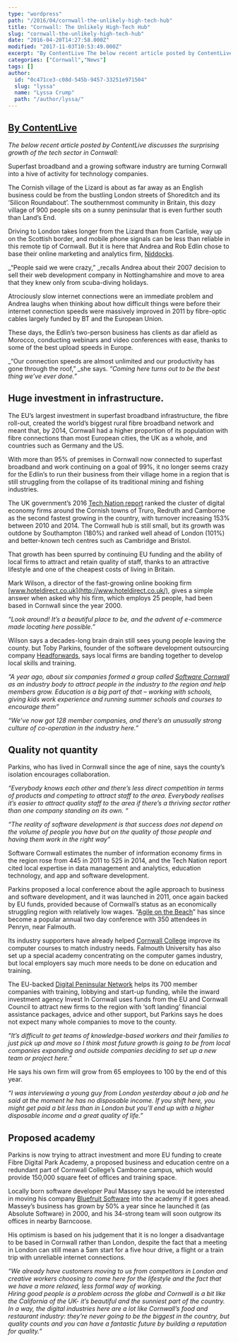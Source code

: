 ```yaml
---
type: "wordpress"
path: "/2016/04/cornwall-the-unlikely-high-tech-hub"
title: "Cornwall: The Unlikely High-Tech Hub"
slug: "cornwall-the-unlikely-high-tech-hub"
date: "2016-04-20T14:27:58.000Z"
modified: "2017-11-03T10:53:49.000Z"
excerpt: "By ContentLive The below recent article posted by ContentLive discusses the surprising growth of the tech sector in Cornwall: Superfast broadband and a growing software industry are turning Cornwall into a hive of activity for technology companies. The Cornish village of the Lizard is about as far away as an English business could be from the …"
categories: ["Cornwall","News"]
tags: []
author:
  id: "0c471ce3-c08d-545b-9457-33251e971504"
  slug: "lyssa"
  name: "Lyssa Crump"
  path: "/author/lyssa/"
---
```

[By ContentLive](http://rbs.contentlive.co.uk/content/2bfd7edd-2486-b7e9-8bc5-681d11c088c9)
-------------------------------------------------------------------------------------------

_The below recent article posted by ContentLive discusses the surprising growth of the tech sector in Cornwall:_

Superfast broadband and a growing software industry are turning Cornwall into a hive of activity for technology companies.

The Cornish village of the Lizard is about as far away as an English business could be from the bustling London streets of Shoreditch and its ‘Silicon Roundabout’. The southernmost community in Britain, this dozy village of 900 people sits on a sunny peninsular that is even further south than Land’s End.

Driving to London takes longer from the Lizard than from Carlisle, way up on the Scottish border, and mobile phone signals can be less than reliable in this remote tip of Cornwall. But it is here that Andrea and Rob Edlin chose to base their online marketing and analytics firm, [Niddocks](https://niddocks.com/).

_“People said we were crazy,” _recalls Andrea about their 2007 decision to sell their web development company in Nottinghamshire and move to area that they knew only from scuba-diving holidays.

Atrociously slow internet connections were an immediate problem and Andrea laughs when thinking about how difficult things were before their internet connection speeds were massively improved in 2011 by fibre-optic cables largely funded by BT and the European Union.

These days, the Edlin’s two-person business has clients as dar afield as Morocco, conducting webinars and video conferences with ease, thanks to some of the best upload speeds in Europe.

_“Our connection speeds are almost unlimited and our productivity has gone through the roof,” _she says. _“Coming here turns out to be the best thing we’ve ever done.”_

Huge investment in infrastructure.
----------------------------------

The EU’s largest investment in superfast broadband infrastructure, the fibre roll-out, created the world’s biggest rural fibre broadband network and meant that, by 2014, Cornwall had a higher proportion of its population with fibre connections than most European cities, the UK as a whole, and countries such as Germany and the US.

With more than 95% of premises in Cornwall now connected to superfast broadband and work continuing on a goal of 99%, it no longer seems crazy for the Edlin’s to run their business from their village home in a region that is still struggling from the collapse of its traditional mining and fishing industries.

The UK government’s 2016 [Tech Nation report](http://www.techcityuk.com/wp-content/uploads/2016/02/Tech-Nation-2016_FINAL-ONLINE-1.pdf?utm_content=buffer2e58f&utm_medium=social&utm_source=twitter.com&utm_campaign=buffer) ranked the cluster of digital economy firms around the Cornish towns of Truro, Redruth and Camborne as the second fastest growing in the country, with turnover increasing 153% between 2010 and 2014. The Cornwall hub is still small, but its growth was outdone by Southampton (180%) and ranked well ahead of London (101%) and better-known tech centres such as Cambridge and Bristol.

That growth has been spurred by continuing EU funding and the ability of local firms to attract and retain quality of staff, thanks to an attractive lifestyle and one of the cheapest costs of living in Britain.

Mark Wilson, a director of the fast-growing online booking firm [www.hoteldirect.co.uk](http://www.hoteldirect.co.uk/), gives a simple answer when asked why his firm, which employs 25 people, had been based in Cornwall since the year 2000.

_“Look around! It’s a beautiful place to be, and the advent of e-commerce made locating here possible.”_

Wilson says a decades-long brain drain still sees young people leaving the county. but Toby Parkins, founder of the software development outsourcing company [Headforwards](http://www.headforwards.com), says local firms are banding together to develop local skills and training.

_“A year ago, about six companies formed a group called [Software Cornwall](http://www.softwarecornwall.org) as an industry body to attract people in the industry to the region and help members grow. Education is a big part of that – working with schools, giving kids work experience and running summer schools and courses to encourage them”_

_“We’ve now got 128 member companies, and there’s an unusually strong culture of co-operation in the industry here.”_

Quality not quantity
--------------------

Parkins, who has lived in Cornwall since the age of nine, says the county’s isolation encourages collaboration.

_“Everybody knows each other and there’s less direct competition in terms of products and competing to attract staff to the area. Everybody realises it’s easier to attract quality staff to the area if there’s a thriving sector rather than one company standing on its own. “_

_“The reality of software development is that success does not depend on the volume of people you have but on the quality of those people and having them work in the right way”_

Software Cornwall estimates the number of information economy firms in the region rose from 445 in 2011 to 525 in 2014, and the Tech Nation report cited local expertise in data management and analytics, education technology, and app and software development.

Parkins proposed a local conference about the agile approach to business and software development, and it was launched in 2011, once again backed by EU funds, provided because of Cornwall’s status as an economically struggling region with relatively low wages. “[Agile on the Beach](http://agileonthebeach.com/)” has since become a popular annual two day conference with 350 attendees in Penryn, near Falmouth.

Its industry supporters have already helped [Cornwall College](https://www.cornwall.ac.uk/) improve its computer courses to match industry needs. Falmouth University has also set up a special academy concentrating on the computer games industry, but local employers say much more needs to be done on education and training.

The EU-backed [Digital Peninsular Network](http://www.digitalpeninsula.org/) helps its 700 member companies with training, lobbying and start-up funding, while the inward investment agency Invest In Cornwall uses funds from the EU and Cornwall Council to attract new firms to the region with ‘soft landing’ financial assistance packages, advice and other support, but Parkins says he does not expect many whole companies to move to the county.

_“It’s difficult to get teams of knowledge-based workers and their families to just pick up and move so I think most future growth is going to be from local companies expanding and outside companies deciding to set up a new team or project here.”_

He says his own firm will grow from 65 employees to 100 by the end of this year.

_“I was interviewing a young guy from London yesterday about a job and he said at the moment he has no disposable income. If you shift here, you might get paid a bit less than in London but you’ll end up with a higher disposable income and a great quality of life.”_

Proposed academy
----------------

Parkins is now trying to attract investment and more EU funding to create Fibre Digital Park Academy, a proposed business and education centre on a redundant part of Cornwall College’s Camborne campus, which would provide 150,000 square feet of offices and training space.

Locally born software developer Paul Massey says he would be interested in moving his company [Bluefruit Software](http://www.bluefruit.co.uk/) into the academy if it goes ahead. Massey’s business has grown by 50% a year since he launched it (as Absolute Software) in 2000, and his 34-strong team will soon outgrow its offices in nearby Barncoose.

His optimism is based on his judgement that it is no longer a disadvantage to be based in Cornwall rather than London, despite the fact that a meeting in London can still mean a 5am start for a five hour drive, a flight or a train trip with unreliable internet connections.

_“We already have customers moving to us from competitors in London and creative workers choosing to come here for the lifestyle and the fact that we have a more relaxed, less formal way of working.  
Hiring good people is a problem across the globe and Cornwall is a bit like the California of the UK- it’s beautiful and the sunniest part of the country.  
In a way, the digital industries here are a lot like Cornwall’s food and restaurant industry: they’re never going to be the biggest in the country, but quality counts and you can have a fantastic future by building a reputation for quality.”_
